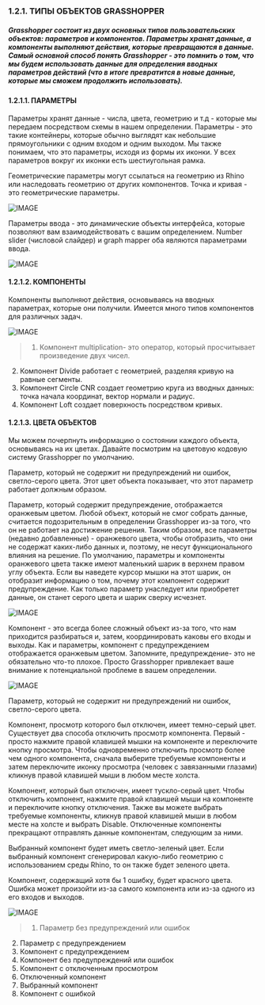 ### 1.2.1. ТИПЫ ОБЪЕКТОВ GRASSHOPPER

##### Grasshopper состоит из двух основных типов пользовательских объектов: параметров и компонентов. Параметры хранят данные, а компоненты выполняют действия, которые превращаются в данные. Самый основной способ понять Grasshopper - это помнить о том, что мы будем использовать данные для определения вводных параметров действий (что в итоге превратится в новые данные, которые мы сможем продолжить использовать).

#### 1.2.1.1. ПАРАМЕТРЫ
Параметры хранят данные - числа, цвета, геометрию и т.д - которые мы передаем посредством схемы в нашем определении. Параметры - это такие контейнеры, которые обычно выглядят как небольшие прямоугольники с одним входом и одним выходом. Мы также понимаем, что это параметры, исходя из формы их иконки. У всех параметров вокруг их иконки есть шестиугольная рамка.

Геометрические параметры могут ссылаться на геометрию из Rhino или наследовать геометрию от других компонентов. Точка и кривая - это геометрические параметры.

![IMAGE](images/1-2-1/1-2-1_001-geometry-parameters.png)

Параметры ввода - это динамические объекты интерфейса, которые позволяют вам взаимодействовать с вашим определением. Number slider (числовой слайдер) и graph mapper оба являются параметрами ввода.

![IMAGE](images/1-2-1/1-2-1_002-input-parameters.png)

#### 1.2.1.2. КОМПОНЕНТЫ
Компоненты выполняют действия, основываясь на вводных параметрах, которые они получили. Имеется много типов компонентов для различных задач.

![IMAGE](images/1-2-1/1-2-1_003-components.png)

>1. Компонент multiplication- это оператор, который просчитывает произведение двух чисел.
2. Компонент Divide работает с геометрией, разделяя кривую на равные сегменты.
3. Компонент Circle CNR создает геометрию круга из вводных данных: точка начала координат, вектор нормали и радиус.
4. Компонент Loft создает поверхность посредством кривых.

#### 1.2.1.3. ЦВЕТА ОБЪЕКТОВ
Мы можем почерпнуть информацию о состоянии каждого объекта, основываясь на их цветах. Давайте посмотрим на цветовую кодовую систему Grasshopper по умолчанию.

Параметр, который не содержит ни предупреждений ни ошибок, светло-серого цвета.
Этот цвет объекта показывает, что этот параметр работает должным образом.

Параметр, который содержит предупреждение, отображается оранжевым цветом. Любой объект, который не смог собрать данные, считается подозрительным в определении Grasshopper из-за того, что он не работает на достижение решения. Таким образом, все параметры (недавно добавленные) - оранжевого цвета, чтобы отобразить, что они не содержат каких-либо данных и, поэтому, не несут функционального влияния на решение. По умолчанию, параметры и компоненты оранжевого цвета также имеют маленький шарик в верхнем правом углу объекта. Если вы наведете курсор мышки на этот шарик, он отобразит информацию о том, почему этот компонент содержит предупреждение. Как только параметр унаследует или приобретет данные, он станет серого цвета и шарик сверху исчезнет.

![IMAGE](images/1-2-1/1-2-1_004-parameter-warning.png)

Компонент - это всегда более сложный объект из-за того, что нам приходится разбираться и, затем, координировать каковы его входы и выходы. Как и параметры, компонент с предупреждением отображается оранжевым цветом. Запомните, предупреждение- это не обязательно что-то плохое. Просто Grasshopper привлекает ваше внимание к потенциальной проблеме в вашем определении.

![IMAGE](images/1-2-1/1-2-1_005-component-warning.png)

Параметр, который не содержит ни предупреждений ни ошибок, светло-серого цвета.

Компонент, просмотр которого был отключен, имеет темно-серый цвет. Существует два способа отключить просмотр компонента. Первый - просто нажмите правой клавишей мышки на компоненте и переключите кнопку просмотра. Чтобы одновременно отключить просмотр более чем одного компонента, сначала выберите требуемые компоненты и затем переключите иконку просмотра (человек с завязанными глазами) кликнув правой клавишей мыши в любом месте холста.

Компонент, который был отключен, имеет тускло-серый цвет. Чтобы отключить компонент, нажмите правой клавишей мыши на компоненте и переключите кнопку отключения. Также вы можете выбрать требуемые компоненты, кликнув правой клавишей мыши в любом месте на холсте и выбрать Disable. Отключенные компоненты прекращают отправлять данные компонентам, следующим за ними.

Выбранный компонент будет иметь светло-зеленый цвет. Если выбранный компонент сгенерировал какую-либо геометрию с использованием среды Rhino, то он также будет зеленого цвета.

Компонент, содержащий хотя бы 1 ошибку, будет красного цвета. Ошибка может произойти из-за самого компонента или из-за одного из его входов и выходов.

![IMAGE](images/1-2-1/1-2-1_006-object-colors.png)
>1. Параметр без предупреждений или ошибок
2. Параметр с предупреждением
3. Компонент с предупреждением
4. Компонент без предупреждений или ошибок
5. Компонент с отключенным просмотром
6. Отключенный компонент
7. Выбранный компонент
8. Компонент с ошибкой
